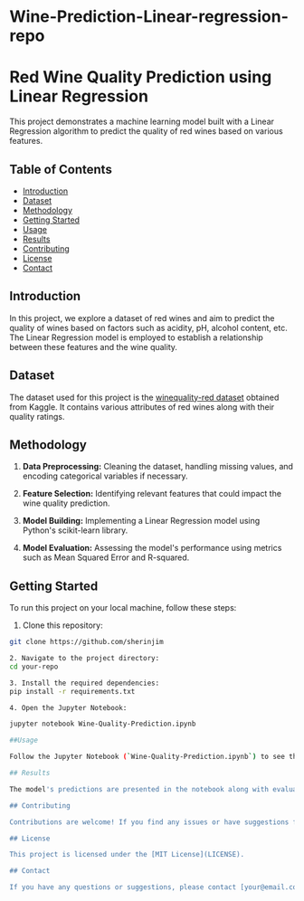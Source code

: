 # Wine-Prediction-Linear-regression-repo
# Red Wine Quality Prediction using Linear Regression

This project demonstrates a machine learning model built with a Linear Regression algorithm to predict the quality of red wines based on various features.

## Table of Contents

- [Introduction](#introduction)
- [Dataset](#dataset)
- [Methodology](#methodology)
- [Getting Started](#getting-started)
- [Usage](#usage)
- [Results](#results)
- [Contributing](#contributing)
- [License](#license)
- [Contact](#contact)

## Introduction

In this project, we explore a dataset of red wines and aim to predict the quality of wines based on factors such as acidity, pH, alcohol content, etc. The Linear Regression model is employed to establish a relationship between these features and the wine quality.

## Dataset

The dataset used for this project is the [winequality-red dataset](https://www.kaggle.com/uciml/red-wine-quality-cortez-et-al-2009) obtained from Kaggle. It contains various attributes of red wines along with their quality ratings.

## Methodology

1. **Data Preprocessing:** Cleaning the dataset, handling missing values, and encoding categorical variables if necessary.

2. **Feature Selection:** Identifying relevant features that could impact the wine quality prediction.

3. **Model Building:** Implementing a Linear Regression model using Python's scikit-learn library.

4. **Model Evaluation:** Assessing the model's performance using metrics such as Mean Squared Error and R-squared.

## Getting Started

To run this project on your local machine, follow these steps:

1. Clone this repository:

```bash
git clone https://github.com/sherinjim

2. Navigate to the project directory:
cd your-repo

3. Install the required dependencies:
pip install -r requirements.txt

4. Open the Jupyter Notebook:

jupyter notebook Wine-Quality-Prediction.ipynb

##Usage

Follow the Jupyter Notebook (`Wine-Quality-Prediction.ipynb`) to see the step-by-step process of data preprocessing, model building, and evaluation.

## Results

The model's predictions are presented in the notebook along with evaluation metrics. The performance of the model can be assessed using metrics like Mean Squared Error and R-squared.

## Contributing

Contributions are welcome! If you find any issues or have suggestions for improvements, please feel free to open an issue or a pull request.

## License

This project is licensed under the [MIT License](LICENSE).

## Contact

If you have any questions or suggestions, please contact [your@email.com](mailto:your@email.com).



